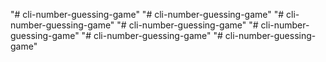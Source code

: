 "# cli-number-guessing-game" 
"# cli-number-guessing-game" 
"# cli-number-guessing-game" 
"# cli-number-guessing-game" 
"# cli-number-guessing-game" 
"# cli-number-guessing-game" 
"# cli-number-guessing-game" 
